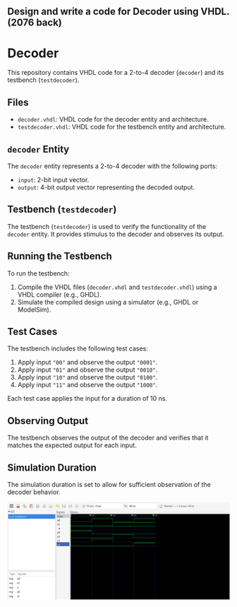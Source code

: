 ## Design and write a code for Decoder using VHDL.(2076 back)

# Decoder

This repository contains VHDL code for a 2-to-4 decoder (`decoder`) and its testbench (`testdecoder`). 

## Files

- `decoder.vhdl`: VHDL code for the decoder entity and architecture.
- `testdecoder.vhdl`: VHDL code for the testbench entity and architecture.

## `decoder` Entity

The `decoder` entity represents a 2-to-4 decoder with the following ports:

- `input`: 2-bit input vector.
- `output`: 4-bit output vector representing the decoded output.

## Testbench (`testdecoder`)

The testbench (`testdecoder`) is used to verify the functionality of the `decoder` entity. It provides stimulus to the decoder and observes its output.

## Running the Testbench

To run the testbench:

1. Compile the VHDL files (`decoder.vhdl` and `testdecoder.vhdl`) using a VHDL compiler (e.g., GHDL).
2. Simulate the compiled design using a simulator (e.g., GHDL or ModelSim).

## Test Cases

The testbench includes the following test cases:

1. Apply input `"00"` and observe the output `"0001"`.
2. Apply input `"01"` and observe the output `"0010"`.
3. Apply input `"10"` and observe the output `"0100"`.
4. Apply input `"11"` and observe the output `"1000"`.

Each test case applies the input for a duration of 10 ns.

## Observing Output

The testbench observes the output of the decoder and verifies that it matches the expected output for each input.

## Simulation Duration

The simulation duration is set to allow for sufficient observation of the decoder behavior.

![Simulation Results](https://github.com/airbender117/VHDLxEmbeddedSystem/blob/main/Decoder/decoder.png "Simulation Results")
